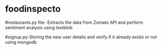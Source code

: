 # foodinspecto

#restaurants.py file- Extracts the data from Zomato API and perform sentiment analysis using textblob

#signup.py-Storing the new user details and verify if it already exists or not using mongodb 
